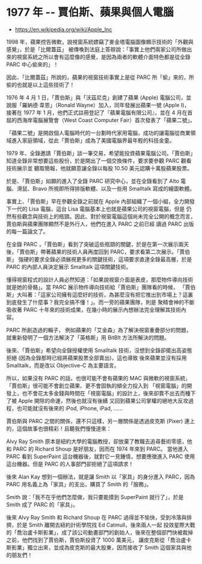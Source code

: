 # 1977 年 -- 賈伯斯、蘋果與個人電腦

* https://en.wikipedia.org/wiki/Apple_Inc

1998 年，蘋果控告微軟，說視窗系統嫖竊了麥金塔電腦圖像顯示技術的「外觀與感覺」，於是「比爾蓋茲」 被傳喚到法庭上答辯說：「事實上他們兩家公司所做出來的視窗系統之所以會有這麼像的感覺，是因為兩者的軟體介面特色都是從全錄 PARC 中心偷來的」！

因此、「比爾蓋茲」所說的，蘋果的視窗技術事實上是從 PARC 所「偷」來的，所偷的也就是以上這些技術了！

1976 年 4 月 1 日，「賈伯斯」與「沃茲尼克」創建了蘋果 (Apple) 電腦公司，並說服「羅納德‧韋恩」（Ronald Wayne）加入，同年發展出蘋果一號 (Apple I)， 接著在 1977 年 1 月，他們正式註冊登記了『蘋果電腦有限公司』，並在 4 月在首屆的西海岸電腦展覽會（West Coast Computer Fair）首次發表了「蘋果二號」。

「蘋果二號」是開啟個人電腦時代的一台劃時代家用電腦，成功的讓電腦從商業領域進入家庭領域，從此「賈伯斯」成為了美國電腦界最年輕的科技金童。

1979 年、全錄邀請「賈伯斯」談一筆交易，希望能投資蘋果電腦公司。「賈伯斯」知道全錄非常想要這些股份，於是開出了一個交換條件，要求要參觀 PARC 觀看技術展示並 聽取簡報，他就願意讓全錄以每股 10.50 美元認購十萬股蘋果股票。

於是、「賈伯斯」如願的進入了全錄 PARC 研究中心，並在全錄看到了 Alto 電腦、滑鼠、Bravo 所視即所得排版軟體、以及一些用 Smalltalk 寫成的繪圖軟體。

事實上、「賈伯斯」早在參觀全錄之前就在 Apple 內部組織了一個小組，全力開發下一代的 Lisa 電腦，這台 Lisa 電腦基本上也就是蘋果公司的視窗電腦，但是 仍然有些觀念與技術上的瓶頸。因此、對於視窗電腦這個尚未完全公開的概念而言，賈伯斯與蘋果團隊顯然不是外行人，他們在進入 PARC 之前已經 讀過 PARC 出版的每一篇論文了。

在全錄 PARC ，「賈伯斯」看到了突破這些瓶頸的關鍵，於是在第一次展示兩天後，「賈伯斯」帶著蘋果的技術人員再度回到 PARC，要求看第二次展示。「賈伯斯」 強硬的要求全錄必須展視更多的關鍵技術，這項要求直達全錄最高層，於是 PARC 的內部人員決定展示 Smalltalk 這項關鍵技術。

懂得視窗程式的設計人員必然知道：「如果說視窗介面是表皮，那麼物件導向技術就是她的骨骼」。當 PARC 展示物件導向技術給「賈伯斯」團隊看的時候， 「賈伯斯」大叫著：「這家公司擁有這麼好的技術，為甚麼沒有把它推出到市場上？這裏到底發生了什麼事？我完全搞不懂！」。而一旁的蘋果團隊，則是 聚精會神的不斷吸收著 PARC 十年來的技術成果，在幾小時的展示內想辦法完全理解其技術內容。

PARC 所創造過的輪子， 例如蘋果的「艾金森」為了解決視窗重疊部分的問題，就重新發明了一個方法解決了「英格斯」用 BitBlt 方法所解決的問題。

後來、「賈伯斯」希望向全錄授權使用 Smalltalk 技術，沒想到全錄卻擺出高姿態拒絕 (因為全錄那時已經將蘋果股票全部賣出)，這也導致 後來蘋果並沒有採用 Smalltalk，而是改以 Objective-C 為主要語言。

所以，如果沒有 PARC 的話，也很可能不會有蘋果的 MAC 與微軟的視窗系統，「賈伯斯」很可能不會創立蘋果、更不會固執的傾全力投入到 「視窗電腦」的開發上，也不會花太多金錢與時間在「視窗電腦」的設計上，後來卻賣不出去而種下了被 Apple 開除的命運，然後也就沒有後續 又回到蘋果公司掌權的絕地大反攻過程，也可能就沒有後來的 iPod, iPhone, iPad, ……

賈伯斯與 PARC 之間的關係，還不只這樣，另一層關係是透過皮克斯 (Pixer) 連上的，這個故事也很精彩！且聽我們慢慢道來：

Alvy Ray Smith 原本是紐約大學的電腦教授，卻放棄了教職去追尋藝術零感，他和 PARC 的 Richard Shoup 是好朋友，因而在 1974 年來到 PARC。 當他進入 PARC 看到 SuperPaint 這台機器後，就對它一見鍾情，想要應徵進入 PARC 使用這台機器。但是 PARC 的人事部門卻拒絕了這項請求！

後來 Alan Kay 想到一個辦法，就是讓 Smith 以「家具」的身分進入 PARC，因為 PARC 用名義上為「家具」的支出，購買了 Smith 的「服務」。

Smith 說：「我不在乎他們怎麼做，我只要能摸到 SuperPaint 就行了」，於是 Smith 成了 PARC 的「家具」。

後來 Alvy Ray Smith 和 Richard Shoup 在 PARC 過得並不愉快，受到冷落與排擠，於是 Smith 離開去紐約計術學院找 Ed Catmull，後來兩人一起 投效星際大戰的「喬治盧卡斯影業」，成了該公司動畫部門的創始人，後來在整個部門快被裁掉之前，他們找到了賈伯斯，賈伯斯投資了 1000 萬美元， 讓皮克斯從「喬治盧卡斯影業」獨立出來，並成為皮克斯的最大股東，因而接收了 Smith 這個家具與他的朋友們！

